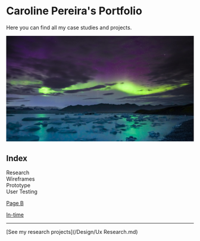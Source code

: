 # Caroline Pereira's Portfolio

Here you can find all my case studies and projects.

![Myimage](/Images/myimage.jpg.jpg)

## Index

Research  
Wireframes  
Prototype  
User Testing

[Page B](./b.md)

[In-time](https://github.com/ux-me/intime)

---------------------------------------------------

[See my research projects](/Design/Ux Research.md)
